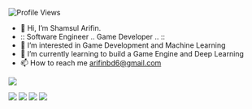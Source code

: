 ![Profile Views](https://komarev.com/ghpvc/?username=ShamsulArifin&color=blue)

- 👋 Hi, I’m Shamsul Arifin. 
- :: Software Engineer .. Game Developer .. ::
- 👀 I’m interested in Game Development and Machine Learning
- 🌱 I’m currently learning to build a Game Engine and Deep Learning
- 📫 How to reach me arifinbd6@gmail.com 

<!---
ShamsulArifin/ShamsulArifin is a ✨ special ✨ repository because its `README.md` (this file) appears on your GitHub profile.
You can click the Preview link to take a look at your changes.
--->

![](https://github-profile-summary-cards.vercel.app/api/cards/profile-details?username=ShamsulArifin&theme=2077)
	<div>
		![](https://github-profile-summary-cards.vercel.app/api/cards/repos-per-language?username=ShamsulArifin&theme=2077)
		![](https://github-profile-summary-cards.vercel.app/api/cards/most-commit-language?username=ShamsulArifin&theme=2077)
		![](https://github-profile-summary-cards.vercel.app/api/cards/stats?username=ShamsulArifin&theme=2077)
		![](https://github-profile-summary-cards.vercel.app/api/cards/productive-time?username=ShamsulArifin&theme=2077)
	</div>
